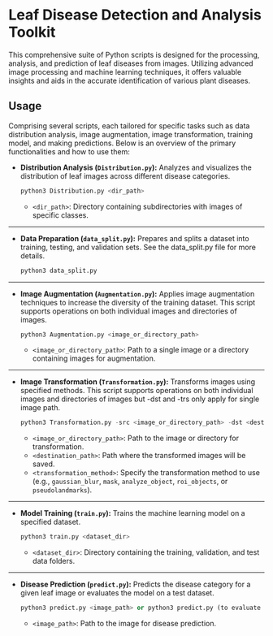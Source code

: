 # Leaf Disease Detection and Analysis Toolkit

This comprehensive suite of Python scripts is designed for the processing, analysis, and prediction of leaf diseases from images. Utilizing advanced image processing and machine learning techniques, it offers valuable insights and aids in the accurate identification of various plant diseases.

## Usage

Comprising several scripts, each tailored for specific tasks such as data distribution analysis, image augmentation, image transformation, training model, and making predictions. Below is an overview of the primary functionalities and how to use them:

- **Distribution Analysis (`Distribution.py`):** Analyzes and visualizes the distribution of leaf images across different disease categories.

    ```python
    python3 Distribution.py <dir_path>
    ```
    - `<dir_path>`: Directory containing subdirectories with images of specific classes.

---

- **Data Preparation (`data_split.py`):** Prepares and splits a dataset into training, testing, and validation sets. See the data_split.py file for more details.

    ```python
    python3 data_split.py
    ```

---

- **Image Augmentation (`Augmentation.py`):** Applies image augmentation techniques to increase the diversity of the training dataset. This script supports operations on both individual images and directories of images.

    ```python
    python3 Augmentation.py <image_or_directory_path>
    ```
    - `<image_or_directory_path>`: Path to a single image or a directory containing images for augmentation.

---

- **Image Transformation (`Transformation.py`):** Transforms images using specified methods. This script supports operations on both individual images and directories of images but -dst and -trs only apply for single image path.

    ```python
    python3 Transformation.py -src <image_or_directory_path> -dst <destination_path> -trs <transformation_method>
    ```
    - `<image_or_directory_path>`: Path to the image or directory for transformation.
    - `<destination_path>`: Path where the transformed images will be saved.
    - `<transformation_method>`: Specify the transformation method to use (e.g., `gaussian_blur`, `mask`, `analyze_object`, `roi_objects`, or `pseudolandmarks`).

---

- **Model Training (`train.py`):** Trains the machine learning model on a specified dataset.

    ```python
    python3 train.py <dataset_dir>
    ```
    - `<dataset_dir>`: Directory containing the training, validation, and test data folders.

---

- **Disease Prediction (`predict.py`):** Predicts the disease category for a given leaf image or evaluates the
    model on a test dataset.

    ```python
    python3 predict.py <image_path> or python3 predict.py (to evaluate the model on a 'test' folder in 'datasets' directory))
    ```
    - `<image_path>`: Path to the image for disease prediction.
